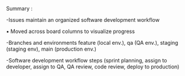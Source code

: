 Summary : 

-Issues maintain an organized software development workflow
  
  ▪ Moved across board columns to visualize progress

-Branches and environments feature (local env.), qa (QA env.), staging (staging env), main (production env.)

-Software development workflow steps (sprint planning, assign to developer, assign to QA, QA review, code review, deploy to production)
